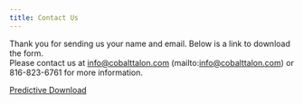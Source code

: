 ```yaml
---
title: Contact Us
---
```


Thank you for sending us your name and email. Below is a link to download the form.<br>
Please contact us at info@cobalttalon.com (mailto:info@cobalttalon.com) or 816-823-6761 for more information.

[Predictive Download]

[Predictive Download]: /pdfs/cobalt_talon_predictive_insights.pdf